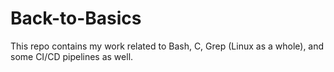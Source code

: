 # Back-to-Basics
This repo contains my work related to Bash, C, Grep (Linux as a whole), and some CI/CD pipelines as well.
